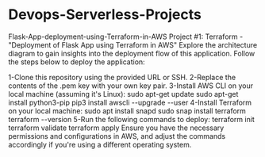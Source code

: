 # Devops-Serverless-Projects
Flask-App-deployment-using-Terraform-in-AWS
Project #1: Terraform - "Deployment of Flask App using Terraform in AWS"
Explore the architecture diagram to gain insights into the deployment flow of this application. Follow the steps below to deploy the application:

1-Clone this repository using the provided URL or SSH.
2-Replace the contents of the .pem key with your own key pair.
3-Install AWS CLI on your local machine (assuming it's Linux):
  sudo apt-get update
  sudo apt-get install python3-pip
  pip3 install awscli --upgrade --user
4-Install Terraform on your local machine:
  sudo apt install snapd
  sudo snap install terraform
  terraform --version
5-Run the following commands to deploy:
  terraform init
  terraform validate
  terraform apply
Ensure you have the necessary permissions and configurations in AWS, and adjust the commands accordingly if you're using a different operating system.

